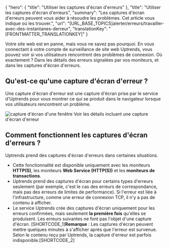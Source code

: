 {
  "hero": {
    "title": "Utiliser les captures d'écran d'erreurs"
  },
  "title": "Utiliser les captures d'écran d'erreurs",
  "summary": "Les captures d'écran d'erreurs peuvent vous aider à résoudre les problèmes. Cet article vous indique où les trouver.",
  "url": "[URL_BASE_TOPICS]alerter/erreurs/travailler-avec-des-instantanes-derreur",
  "translationKey": "[FRONTMATTER_TRANSLATIONKEY]"
}

Votre site web est en panne, mais vous ne savez pas pourquoi. En vous connectant à votre compte de surveillance de site web Uptrends, vous pouvez voir si vos utilisateurs rencontrent des problèmes de connexion. Où exactement ? Dans les détails des erreurs signalées par vos moniteurs, et dans les captures d'écran d'erreurs.

## Qu'est-ce qu'une capture d'écran d'erreur ?

Une capture d'écran d'erreur est une capture d'écran prise par le service d'Uptrends pour vous montrer ce qui se produit dans le navigateur lorsque vos utilisateurs rencontrent un problème.

![capture d'écran d'une fenêtre Voir les détails incluant une capture d'écran d'erreur]([LINK_URL_1])

## Comment fonctionnent les captures d'écran d'erreurs ?

Uptrends prend des captures d'écran d'erreurs dans certaines situations.

- Cette fonctionnalité est disponible uniquement avec les moniteurs **HTTP(S)**, les moniteurs **Web Service (HTTP(S))** et les **moniteurs de transactions**.
- Uptrends prend des captures d'écran pour certains types d'erreurs seulement (par exemple, c'est le cas des erreurs de correspondance, mais pas des erreurs de limites de performance). Si l'erreur est liée à l'infrastructure, comme une erreur de connexion TCP, il n'y a pas de contenu à afficher.
- Le service Uptrends crée des captures d'écran uniquement pour les erreurs confirmées, mais seulement **la première fois** qu'elles se produisent. Les erreurs suivantes ne font pas l'objet d'une capture d'écran. [SHORTCODE_1]**Remarque** : Les captures d'écran peuvent mettre quelques minutes à s'afficher après que l'erreur est survenue. Selon le contenu reçu par Uptrends, la capture d'erreur est parfois indisponible.[SHORTCODE_2]
